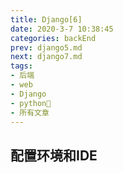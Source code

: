 ```yaml
---
title: Django[6]
date: 2020-3-7 10:38:45
categories: backEnd
prev: django5.md
next: django7.md
tags:
- 后端
- web
- Django
- python🐍
- 所有文章
---
```




<!-- more -->

## 配置环境和IDE

<Valine></Valine>